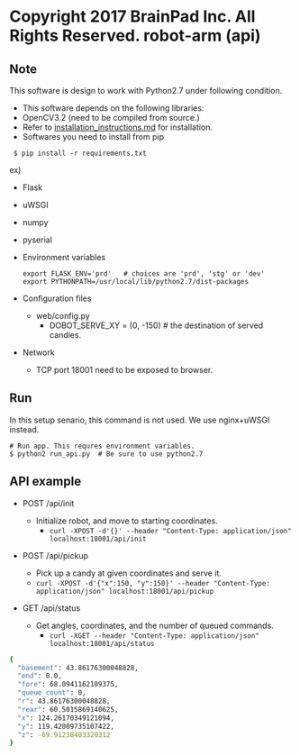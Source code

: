 Copyright 2017 BrainPad Inc. All Rights Reserved.
robot-arm (api)
===

## Note
This software is design to work with Python2.7 under following condition.
- This software depends on the following libraries:
 - OpenCV3.2 (need to be compiled from source.)
  - Refer to [installation_instructions.md](../setup/installation_instructions.md) for installation.
 - Softwares you need to install from pip
 ```
  $ pip install -r requirements.txt
 ```
  ex)
  - Flask
  - uWSGI
  - numpy
  - pyserial

- Environment variables
    ```
    export FLASK_ENV='prd'   # choices are 'prd', 'stg' or 'dev'
    export PYTHONPATH=/usr/local/lib/python2.7/dist-packages
    ```

- Configuration files
  - web/config.py
    - DOBOT_SERVE_XY = (0, -150) # the destination of served candies.

- Network
  - TCP port 18001 need to be exposed to browser.

## Run
In this setup senario, this command is not used. We use nginx+uWSGI instead.
```
# Run app. This requres environment variables.
$ python2 run_api.py  # Be sure to use python2.7
```

## API example
- POST /api/init
  - Initialize robot, and move to starting coordinates.
    - `curl -XPOST -d'{}' --header "Content-Type: application/json" localhost:18001/api/init`

- POST /api/pickup
  - Pick up a candy at given coordinates and serve it.
  - `curl -XPOST -d'{"x":150, "y":150}' --header "Content-Type: application/json" localhost:18001/api/pickup`

- GET /api/status
  - Get angles, coordinates, and the number of queued commands.
    - `curl -XGET --header "Content-Type: application/json" localhost:18001/api/status`
```sh
{
  "basement": 43.86176300048828,
  "end": 0.0,
  "fore": 68.0941162109375,
  "queue_count": 0,
  "r": 43.86176300048828,
  "rear": 60.5015869140625,
  "x": 124.26170349121094,
  "y": 119.42009735107422,
  "z": -69.91238403320312
}
```
